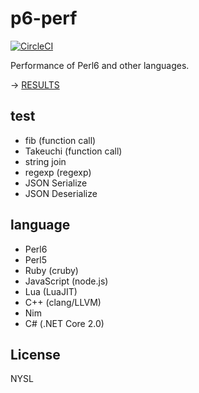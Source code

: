 # p6-perf

[![CircleCI](https://circleci.com/gh/Narazaka/p6-perf/tree/master.svg?style=svg)](https://circleci.com/gh/Narazaka/p6-perf/tree/master)

Performance of Perl6 and other languages.

-> [RESULTS](https://narazaka.github.io/p6-perf/)

## test

- fib (function call)
- Takeuchi (function call)
- string join
- regexp (regexp)
- JSON Serialize
- JSON Deserialize

## language

- Perl6
- Perl5
- Ruby (cruby)
- JavaScript (node.js)
- Lua (LuaJIT)
- C++ (clang/LLVM)
- Nim
- C# (.NET Core 2.0)

## License

NYSL
